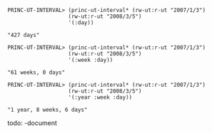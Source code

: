  
 
    PRINC-UT-INTERVAL> (princ-ut-interval* (rw-ut:r-ut "2007/1/3")
 					   (rw-ut:r-ut "2008/3/5")
 					   '(:day))
 				       
    "427 days"
 
    PRINC-UT-INTERVAL> (princ-ut-interval* (rw-ut:r-ut "2007/1/3")
 					   (rw-ut:r-ut "2008/3/5")
 					   '(:week :day))
 				       
    "61 weeks, 0 days"
 
    PRINC-UT-INTERVAL> (princ-ut-interval* (rw-ut:r-ut "2007/1/3")
 					   (rw-ut:r-ut "2008/3/5")
 					   '(:year :week :day))
 				       
    "1 year, 8 weeks, 6 days"

todo: -document
